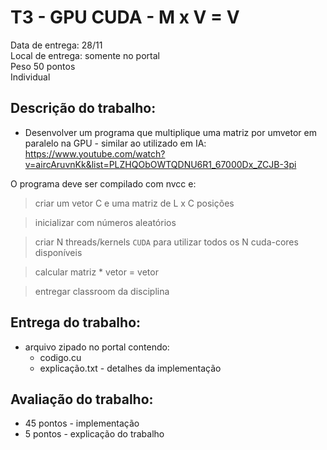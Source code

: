 # T3 - GPU CUDA - M x V = V

Data de entrega: 28/11  
Local de entrega: somente no portal  
Peso 50 pontos  
Individual  


## Descrição do trabalho:

- Desenvolver um programa que multiplique uma matriz por umvetor em paralelo na GPU - similar ao utilizado em IA:
https://www.youtube.com/watch?v=aircAruvnKk&list=PLZHQObOWTQDNU6R1_67000Dx_ZCJB-3pi


O programa deve ser compilado com nvcc e:

> criar um vetor C e uma matriz de L x C posições

> inicializar com números aleatórios

> criar N threads/kernels `CUDA` para utilizar todos os N cuda-cores disponíveis

> calcular matriz * vetor = vetor 

> entregar classroom da disciplina
 



## Entrega do trabalho:  

- arquivo zipado no portal contendo:  
	- codigo.cu  
	- explicação.txt - detalhes da implementação 


## Avaliação do trabalho:  

- 45 pontos - implementação  
-  5 pontos - explicação do trabalho  

